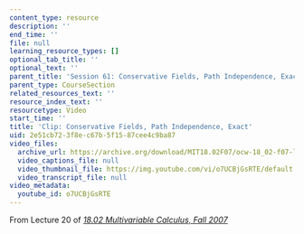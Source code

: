 ```yaml
---
content_type: resource
description: ''
end_time: ''
file: null
learning_resource_types: []
optional_tab_title: ''
optional_text: ''
parent_title: 'Session 61: Conservative Fields, Path Independence, Exact Differentials'
parent_type: CourseSection
related_resources_text: ''
resource_index_text: ''
resourcetype: Video
start_time: ''
title: 'Clip: Conservative Fields, Path Independence, Exact'
uid: 2e51cb72-3f8e-c67b-5f15-87cee4c9ba87
video_files:
  archive_url: https://archive.org/download/MIT18.02F07/ocw-18_02-f07-lec20_300k.mp4
  video_captions_file: null
  video_thumbnail_file: https://img.youtube.com/vi/o7UCBjGsRTE/default.jpg
  video_transcript_file: null
video_metadata:
  youtube_id: o7UCBjGsRTE
---
```


From Lecture 20 of [_18.02 Multivariable Calculus, Fall 2007_](/courses/18-02-multivariable-calculus-fall-2007/pages/video-lectures)